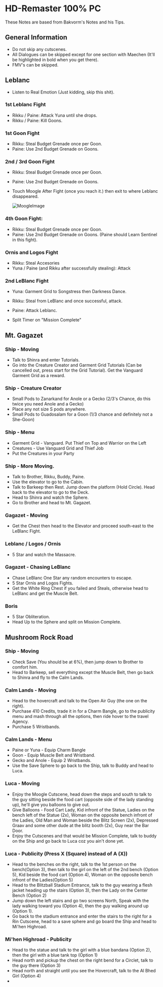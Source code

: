 # HD-Remaster 100% PC

These Notes are based from Bakvorm's Notes and his Tips.

## General Information

  * Do not skip any cutscenes.
  * All Dialogues can be skipped except for one section with Maechen (It'll be highlighted in bold when you get there).
  * FMV's can be skipped. 

## Leblanc

  * Listen to Real Emotion (Just kidding, skip this shit).

### 1st Leblanc Fight

  * Rikku / Paine: Attack Yuna until she drops.
  * Rikku / Paine: Kill Goons.

### 1st Goon Fight
  * Rikku: Steal Budget Grenade once per Goon.
  * Paine: Use 2nd Budget Grenade on Goons.

### 2nd / 3rd Goon Fight
  * Rikku: Steal Budget Grenade once per Goon.
  * Paine: Use 2nd Budget Grenade on Goons.
  * Touch Moogle After Fight (once you reach it.) then exit to where Leblanc disappeared. 

    ![MoogleImage](https://i.imgur.com/aSvLvUV.png)

### 4th Goon Fight: 
  * Rikku: Steal Budget Grenade once per Goon.
  * Paine: Use 2nd Budget Grenade on Goons. (Paine should Learn Sentinel in this fight).

### Ornis and Logos Fight
  * Rikku: Steal Accesories
  * Yuna / Paine (and Rikku after successfully stealing): Attack

### 2nd LeBlanc Fight
  * Yuna: Garment Grid to Songstress then Darkness Dance.
  * Rikku: Steal from LeBlanc and once successful, attack.
  * Paine: Attack Leblanc.

  * Split Timer on "Mission Complete"

## Mt. Gagazet

### Ship - Moving
  * Talk to Shinra and enter Tutorials.
  * Go into the Creature Creator and Garment Grid Tutorials (Can be cancelled out, press start for the Grid Tutorial). Get the Vanguard Garment Grid as a reward.

### Ship - Creature Creator
  * Small Pods to Zanarkand for Anole or a Gecko (2/3's Chance, do this twice you need Anole and a Gecko)
  * Place any not size S pods anywhere. 
  * Small Pods to Guadosalam for a Goon (1/3 chance and definitely not a She-Goon)

### Ship - Menu
  * Garment Grid - Vanguard. Put Thief on Top and Warrior on the Left
  * Creatures - Use Vanguard Grid and Thief Job
  * Put the Creatures in your Party

### Ship - More Moving.
  * Talk to Brother, Rikku, Buddy, Paine. 
  * Use the elevator to go to the Cabin.
  * Talk to Barkeep then Rest. Jump down the platform (Hold Circle). Head back to the elevator to go to the Deck.
  * Head to Shinra and watch the Sphere.
  * Go to Brother and head to Mt. Gagazet.

### Gagazet - Moving
  * Get the Chest then head to the Elevator and proceed south-east to the LeBlanc Fight.

### Leblanc / Logos / Ornis
  * 5 Star and watch the Massacre.

### Gagazet - Chasing LeBlanc
  * Chase LeBlanc One Star any random encounters to escape. 
  * 5 Star Ornis and Logos Fights.
  * Get the White Ring Chest if you failed and Steals, otherwise head to LeBlanc and get the Muscle Belt.

### Boris
  * 5 Star Obliteration.
  * Head Up to the Sphere and split on Mission Complete.

## Mushroom Rock Road

### Ship - Moving
  * Check Save (You should be at 6%), then jump down to Brother to comfort him.
  * Head to Barkeep, sell everything except the Muscle Belt, then go back to Shinra and fly to the Calm Lands.

### Calm Lands - Moving
  * Head to the hovercraft and talk to the Open Air Guy (the one on the right).
  * Purchase 410 Credits, trade it in for a Charm Bangle, go to the publicity menu and mash through all the options, then ride hover to the travel Agency.
  * Purchase 5 Wristbands.

### Calm Lands - Menu
  * Paine or Yuna - Equip Charm Bangle
  * Goon - Equip Muscle Belt and Wristband.
  * Gecko and Anole - Equip 2 Wristbands.
  * Use the Save Sphere to go back to the Ship, talk to Buddy and head to Luca.

### Luca - Moving
  * Enjoy the Moogle Cutscene, head down the steps and south to talk to the guy sitting beside the food cart (opposite side of the lady standing up), he'll give you balloons to give out.
  * Give Balloons - Food Cart Lady, Kid infront of the Statue, Ladies on the bench left of the Statue (2x), Woman on the opposite bench infront of the Ladies, Old Man and Woman beside the Blitz Screen (2x), Depressed Graav and some other dude at the blitz booth (2x), Guy near the Bar Door.
  * Enjoy the Cutscenes and that would be Mission Complete, talk to buddy on the Ship and go back to Luca coz you ain't done yet.
  
### Luca - Publicity (Press X (Square) instead of A (X))

  * Head to the benches on the right, talk to the 1st person on the bench(Option 3), then talk to the girl on the left of the 2nd bench (Option 5), Kid beside the food cart (Option 4), Woman on the opposite bench infront of the Ladies(Option 5)
  * Head to the Blitzball Stadium Entrance, talk to the guy wearing a flesh jacket heading up the stairs (Option 3), then the Lady on the Center Bench (Option 2)
  * Jump down the left stairs and go two screens North, Speak with the lady walking toward you (Option 4), then the guy walking around up (Option 1).
  * Go back to the stadium entrance and enter the stairs to the right for a Rin Cutscene, head to a save sphere and go board the Ship and head to Mi'hen Highroad.

### Mi'hen Highroad - Publicity
  * Head to the statue and talk to the girl with a blue bandana (Option 2), then the girl with a blue tank top (Option 1)
  * Head north and pickup the chest on the right bend for a Circlet, talk to the guy there (Option 3)
  * Head north and straight until you see the Hovercraft, talk to the Al Bhed Girl (Option 4)
  * 
